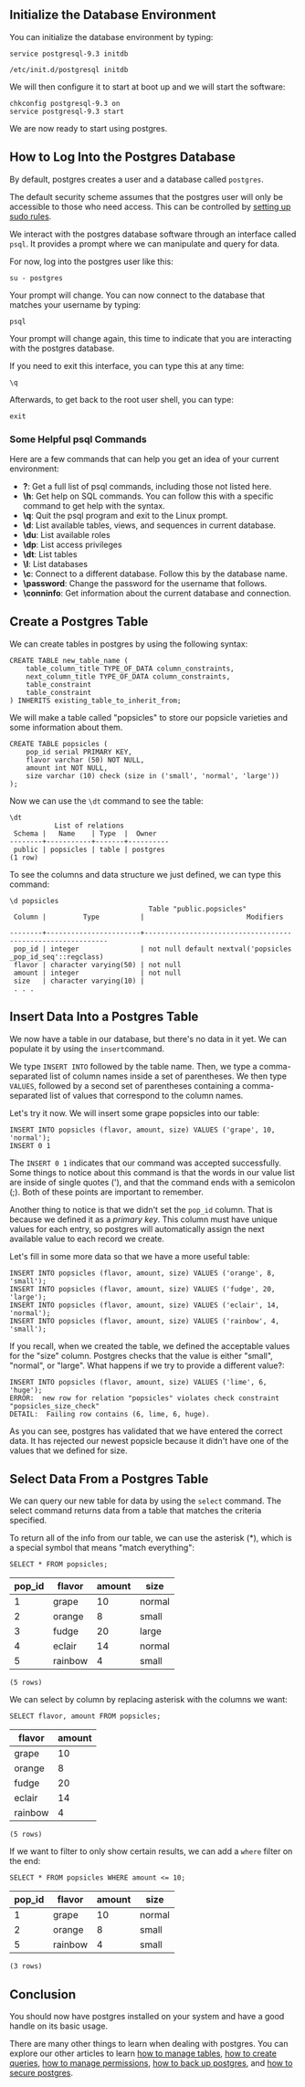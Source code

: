 ## Initialize the Database Environment

You can initialize the database environment by typing:

```
service postgresql-9.3 initdb
```

```
/etc/init.d/postgresql initdb
```

We will then configure it to start at boot up and we will start the software:

```
chkconfig postgresql-9.3 on
service postgresql-9.3 start
```

We are now ready to start using postgres.



## How to Log Into the Postgres Database

By default, postgres creates a user and a database called `postgres`.

The default security scheme assumes that the postgres user will only be accessible to those who need access. This can be controlled by [setting up sudo rules](https://www.digitalocean.com/community/articles/how-to-edit-the-sudoers-file-on-ubuntu-and-centos).

We interact with the postgres database software through an interface called `psql`. It provides a prompt where we can manipulate and query for data.

For now, log into the postgres user like this:

```shell
su - postgres
```

Your prompt will change. You can now connect to the database that matches your username by typing:

```
psql
```

Your prompt will change again, this time to indicate that you are interacting with the postgres database.

If you need to exit this interface, you can type this at any time:

```
\q
```

Afterwards, to get back to the root user shell, you can type:

```
exit
```

### Some Helpful psql Commands

Here are a few commands that can help you get an idea of your current environment:

- **\?**: Get a full list of psql commands, including those not listed here.
- **\h**: Get help on SQL commands. You can follow this with a specific command to get help with the syntax.
- **\q**: Quit the psql program and exit to the Linux prompt.
- **\d**: List available tables, views, and sequences in current database.
- **\du**: List available roles
- **\dp**: List access privileges
- **\dt**: List tables
- **\l**: List databases
- **\c**: Connect to a different database. Follow this by the database name.
- **\password**: Change the password for the username that follows.
- **\conninfo**: Get information about the current database and connection.



## Create a Postgres Table

We can create tables in postgres by using the following syntax:

```
CREATE TABLE new_table_name (
    table_column_title TYPE_OF_DATA column_constraints,
    next_column_title TYPE_OF_DATA column_constraints,
    table_constraint
    table_constraint
) INHERITS existing_table_to_inherit_from;
```

We will make a table called "popsicles" to store our popsicle varieties and some information about them.

```
CREATE TABLE popsicles (
    pop_id serial PRIMARY KEY,
    flavor varchar (50) NOT NULL,
    amount int NOT NULL,
    size varchar (10) check (size in ('small', 'normal', 'large'))
);
```

Now we can use the `\dt` command to see the table:

```
\dt
           List of relations
 Schema |   Name    | Type  |  Owner   
--------+-----------+-------+----------
 public | popsicles | table | postgres
(1 row)
```

To see the columns and data structure we just defined, we can type this command:

```
\d popsicles
                                  Table "public.popsicles"
 Column |         Type          |                         Modifiers  

--------+-----------------------+------------------------------------
------------------------
 pop_id | integer               | not null default nextval('popsicles
_pop_id_seq'::regclass)
 flavor | character varying(50) | not null
 amount | integer               | not null
 size   | character varying(10) | 
 . . .
```



## Insert Data Into a Postgres Table

We now have a table in our database, but there's no data in it yet. We can populate it by using the `insert`command.

We type `INSERT INTO` followed by the table name. Then, we type a comma-separated list of column names inside a set of parentheses. We then type `VALUES`, followed by a second set of parentheses containing a comma-separated list of values that correspond to the column names.

Let's try it now. We will insert some grape popsicles into our table:

```
INSERT INTO popsicles (flavor, amount, size) VALUES ('grape', 10, 'normal');
INSERT 0 1
```

The `INSERT 0 1` indicates that our command was accepted successfully. Some things to notice about this command is that the words in our value list are inside of single quotes ('), and that the command ends with a semicolon (;). Both of these points are important to remember.

Another thing to notice is that we didn't set the `pop_id` column. That is because we defined it as a *primary key*. This column must have unique values for each entry, so postgres will automatically assign the next available value to each record we create.

Let's fill in some more data so that we have a more useful table:

```
INSERT INTO popsicles (flavor, amount, size) VALUES ('orange', 8, 'small');
INSERT INTO popsicles (flavor, amount, size) VALUES ('fudge', 20, 'large');
INSERT INTO popsicles (flavor, amount, size) VALUES ('eclair', 14, 'normal');
INSERT INTO popsicles (flavor, amount, size) VALUES ('rainbow', 4, 'small');
```

If you recall, when we created the table, we defined the acceptable values for the "size" column. Postgres checks that the value is either "small", "normal", or "large". What happens if we try to provide a different value?:

```
INSERT INTO popsicles (flavor, amount, size) VALUES ('lime', 6, 'huge');
ERROR:  new row for relation "popsicles" violates check constraint "popsicles_size_check"
DETAIL:  Failing row contains (6, lime, 6, huge).
```

As you can see, postgres has validated that we have entered the correct data. It has rejected our newest popsicle because it didn't have one of the values that we defined for size.



## Select Data From a Postgres Table

We can query our new table for data by using the `select` command. The select command returns data from a table that matches the criteria specified.

To return all of the info from our table, we can use the asterisk (*), which is a special symbol that means "match everything":

```
SELECT * FROM popsicles;
```

| pop_id | flavor  | amount | size   |
| ------ | ------- | ------ | ------ |
| 1      | grape   | 10     | normal |
| 2      | orange  | 8      | small  |
| 3      | fudge   | 20     | large  |
| 4      | eclair  | 14     | normal |
| 5      | rainbow | 4      | small  |

```
(5 rows)
```

We can select by column by replacing asterisk with the columns we want:

```
SELECT flavor, amount FROM popsicles;
```

| flavor  | amount |
| ------- | ------ |
| grape   | 10     |
| orange  | 8      |
| fudge   | 20     |
| eclair  | 14     |
| rainbow | 4      |

```
(5 rows)
```

If we want to filter to only show certain results, we can add a `where` filter on the end:

```
SELECT * FROM popsicles WHERE amount <= 10;
```

| pop_id | flavor  | amount | size   |
| ------ | ------- | ------ | ------ |
| 1      | grape   | 10     | normal |
| 2      | orange  | 8      | small  |
| 5      | rainbow | 4      | small  |

```
(3 rows)
```



## Conclusion

You should now have postgres installed on your system and have a good handle on its basic usage.

There are many other things to learn when dealing with postgres. You can explore our other articles to learn [how to manage tables](https://www.digitalocean.com/community/articles/how-to-create-remove-manage-tables-in-postgresql-on-a-cloud-server), [how to create queries](https://www.digitalocean.com/community/articles/how-to-create-data-queries-in-postgresql-by-using-the-select-command), [how to manage
permissions](https://www.digitalocean.com/community/articles/how-to-use-roles-and-manage-grant-permissions-in-postgresql-on-a-vps--2), [how to back up postgres](https://www.digitalocean.com/community/articles/how-to-backup-postgresql-databases-on-an-ubuntu-vps), and [how to secure postgres](https://www.digitalocean.com/community/articles/how-to-secure-postgresql-on-an-ubuntu-vps).